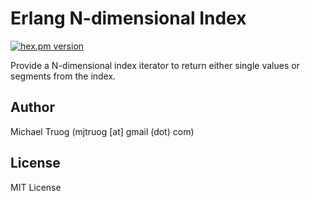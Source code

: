 Erlang N-dimensional Index
==========================

[![hex.pm version](https://img.shields.io/hexpm/v/nd_index.svg)](https://hex.pm/packages/nd_index)

Provide a N-dimensional index iterator to return either single values or
segments from the index.

Author
------

Michael Truog (mjtruog [at] gmail (dot) com)

License
-------

MIT License
